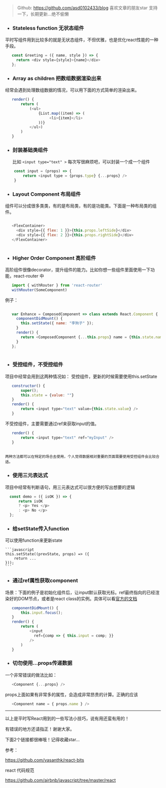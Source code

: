> Github: https://github.com/asd0102433/blog
喜欢文章的朋友star 支持一下，长期更新...绝不偷懒

- ### Stateless function 无状态组件
平时写组件用到比较多的就是无状态组件，不但优雅，也是优化react性能的一种手段。
 ```javascript
    const Greeting = ({ name, style }) => {
      return <div style={style}>{name}</div>
    };
 ```
    

- ### Array as children 把数组数据渲染出来
经常会遇到处理数组数据的情况，可以用下面的方式简单的渲染出来。
    
 ```javascript
    render() {
        return (
            (<ul>
                {List.map((item) => (
                     <li>{item}</li>
                ))}
            </ul>)
        )     
    }
 ```
    


- ### 封装基础类组件

    比如 `<input type="text" >` 每次写很麻烦吧，可以封装一个成一个组件
```javascript
    const input = (props) => {
        return <input type = {props.type} {...props} />
    }
```
    
- ### Layout Component 布局组件
组件可以分成很多类类，有的是布局类，有的是功能类。下面是一种布局类的组件。

 ```javascript 
 
    <FlexContainer>
      <div style={{ flex: 1 }}>{this.props.leftSide}</div>
      <div style={{ flex: 2 }}>{this.props.rightSide}</div>
    </FlexContainer>
    
 ```
    
    
- ### Higher Order Component 高阶组件
高阶组件很像decorator，提升组件的能力。比如你想一些组件里面使用一下功能，react-router 中

 ```javascript
    import { withRouter } from 'react-router'
    withRouter(SomeComponent)
 ```

例子：

 ```javascript
    
    var Enhance = ComposedComponent => class extends React.Component {
      componentDidMount() {
        this.setState({ name: "李狗子" });
      }
      render() {
        return <ComposedComponent {...this.props} name = {this.state.name} />;
      }
    };
    
 ```
    
- ### 受控组件，不受控组件
项目中经常会用到这两种情况如：
受控组件，更新的时候需要使用this.setState

 ```javascript
    constructor() {
        super();
        this.state = {value: ""}
    }
    render() {
        return <input type="text" value={this.state.value} />
    }
 ```
    
 不受控组件，主要需要通过ref来获取input的值。

 ```javascript
    render() {
        return <input type="text" ref="myInput" />
    }
    
  ```
    
    两种方法都可以在特定的场合去使用，个人觉得数据相对重要的页面需要使用受控组件会比较合适。

- ### 使用三元表达式
项目中经常有判断语句，用三元表达式可以很方便的写出想要的逻辑
    
  ```javascript
    const demo = ({ isOK }) => {
        return isOK 
        ? <p> Yes </p> 
        : <p> No </p>
    };
 ```

- ### 给setState传入function
可以使用function来更新state
    
    ```javascript
    this.setState((prevState, props) => ({
        return ...
    }));
    ```
    
- ### 通过ref属性获取component

 场景：下面的例子是初始化组件后，让input默认获取光标。ref最终指向的已经渲染好的DOM节点，或者是react class的实例。具体可以看[官方的文档](https://zhenyong.github.io/react/docs/more-about-refs.html)

 ```javascript
    componentDidMount() {
        this.input.focus();
    }
    render() {
        return (
            <input
              ref={comp => { this.input = comp; }}
            />
        )
    }
 ```

- ### 切勿使用...props传递数据

 一个非常错误的做法比如：
 ```javascript
    <Component {...props} />
 ```
props上面如果有非常多的属性，会造成非常昂贵的计算。正确的应该

 ```javascript
    <Component name = { props.name } />
 ```
---
    
以上是平时写React用到的一些写法小技巧，说有用还蛮有用的！

有错误的地方还请指正！谢谢大家。


下面2个链接都很棒哦！记得收藏star...

参考：

https://github.com/vasanthk/react-bits

react 代码规范

https://github.com/airbnb/javascript/tree/master/react
